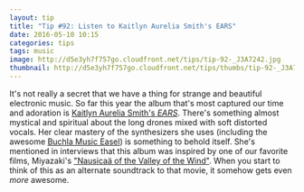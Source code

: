 ```yaml
---
layout: tip
title: "Tip #92: Listen to Kaitlyn Aurelia Smith's EARS"
date: 2016-05-10 10:15
categories: tips
tags: music
image: http://d5e3yh7f757go.cloudfront.net/tips/tip-92-_J3A7242.jpg
thumbnail: http://d5e3yh7f757go.cloudfront.net/tips/thumbs/tip-92-_J3A7242.jpg
---
```

It's not really a secret that we have a thing for strange and beautiful electronic music. So far this year the album that's most captured our time and adoration is [Kaitlyn Aurelia Smith's _EARS_](https://open.spotify.com/album/5T9rGi62i1O7wRu3c2f3q4). There's something almost mystical and spiritual about the long drones mixed with soft distorted vocals. Her clear mastery of the synthesizers she uses (including the awesome [Buchla Music Easel](https://www.buchla.com/product/music-easel/)) is something to behold itself. She's mentioned in interviews that this album was inspired by one of our favorite films, Miyazaki's ["Nausicaä of the Valley of the Wind"](http://www.imdb.com/title/tt0087544/). When you start to think of this as an alternate soundtrack to that movie, it somehow gets even _more_ awesome.
